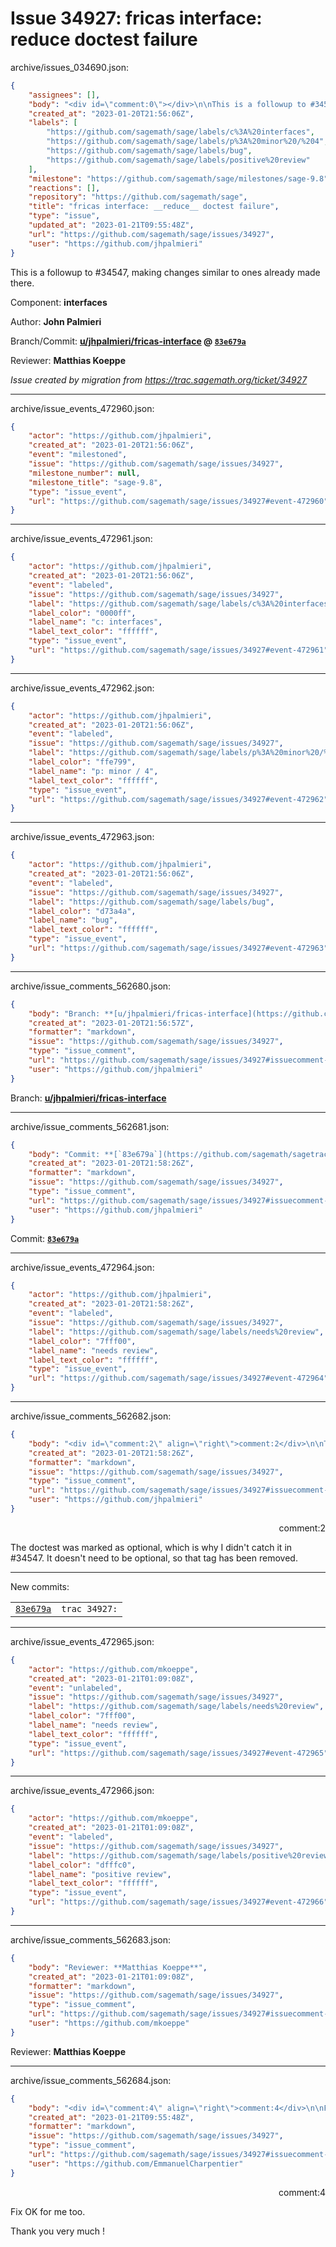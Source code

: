 # Issue 34927: fricas interface: __reduce__ doctest failure

archive/issues_034690.json:
```json
{
    "assignees": [],
    "body": "<div id=\"comment:0\"></div>\n\nThis is a followup to #34547, making changes similar to ones already made there.\n\n\nComponent: **interfaces**\n\nAuthor: **John Palmieri**\n\nBranch/Commit: **[u/jhpalmieri/fricas-interface](https://github.com/sagemath/sagetrac-mirror/tree/u/jhpalmieri/fricas-interface) @ [`83e679a`](https://github.com/sagemath/sagetrac-mirror/commit/83e679a9ad28770faf9c7d4e900ae37000994cfe)**\n\nReviewer: **Matthias Koeppe**\n\n_Issue created by migration from https://trac.sagemath.org/ticket/34927_\n\n",
    "created_at": "2023-01-20T21:56:06Z",
    "labels": [
        "https://github.com/sagemath/sage/labels/c%3A%20interfaces",
        "https://github.com/sagemath/sage/labels/p%3A%20minor%20/%204",
        "https://github.com/sagemath/sage/labels/bug",
        "https://github.com/sagemath/sage/labels/positive%20review"
    ],
    "milestone": "https://github.com/sagemath/sage/milestones/sage-9.8",
    "reactions": [],
    "repository": "https://github.com/sagemath/sage",
    "title": "fricas interface: __reduce__ doctest failure",
    "type": "issue",
    "updated_at": "2023-01-21T09:55:48Z",
    "url": "https://github.com/sagemath/sage/issues/34927",
    "user": "https://github.com/jhpalmieri"
}
```
<div id="comment:0"></div>

This is a followup to #34547, making changes similar to ones already made there.


Component: **interfaces**

Author: **John Palmieri**

Branch/Commit: **[u/jhpalmieri/fricas-interface](https://github.com/sagemath/sagetrac-mirror/tree/u/jhpalmieri/fricas-interface) @ [`83e679a`](https://github.com/sagemath/sagetrac-mirror/commit/83e679a9ad28770faf9c7d4e900ae37000994cfe)**

Reviewer: **Matthias Koeppe**

_Issue created by migration from https://trac.sagemath.org/ticket/34927_





---

archive/issue_events_472960.json:
```json
{
    "actor": "https://github.com/jhpalmieri",
    "created_at": "2023-01-20T21:56:06Z",
    "event": "milestoned",
    "issue": "https://github.com/sagemath/sage/issues/34927",
    "milestone_number": null,
    "milestone_title": "sage-9.8",
    "type": "issue_event",
    "url": "https://github.com/sagemath/sage/issues/34927#event-472960"
}
```



---

archive/issue_events_472961.json:
```json
{
    "actor": "https://github.com/jhpalmieri",
    "created_at": "2023-01-20T21:56:06Z",
    "event": "labeled",
    "issue": "https://github.com/sagemath/sage/issues/34927",
    "label": "https://github.com/sagemath/sage/labels/c%3A%20interfaces",
    "label_color": "0000ff",
    "label_name": "c: interfaces",
    "label_text_color": "ffffff",
    "type": "issue_event",
    "url": "https://github.com/sagemath/sage/issues/34927#event-472961"
}
```



---

archive/issue_events_472962.json:
```json
{
    "actor": "https://github.com/jhpalmieri",
    "created_at": "2023-01-20T21:56:06Z",
    "event": "labeled",
    "issue": "https://github.com/sagemath/sage/issues/34927",
    "label": "https://github.com/sagemath/sage/labels/p%3A%20minor%20/%204",
    "label_color": "ffe799",
    "label_name": "p: minor / 4",
    "label_text_color": "ffffff",
    "type": "issue_event",
    "url": "https://github.com/sagemath/sage/issues/34927#event-472962"
}
```



---

archive/issue_events_472963.json:
```json
{
    "actor": "https://github.com/jhpalmieri",
    "created_at": "2023-01-20T21:56:06Z",
    "event": "labeled",
    "issue": "https://github.com/sagemath/sage/issues/34927",
    "label": "https://github.com/sagemath/sage/labels/bug",
    "label_color": "d73a4a",
    "label_name": "bug",
    "label_text_color": "ffffff",
    "type": "issue_event",
    "url": "https://github.com/sagemath/sage/issues/34927#event-472963"
}
```



---

archive/issue_comments_562680.json:
```json
{
    "body": "Branch: **[u/jhpalmieri/fricas-interface](https://github.com/sagemath/sagetrac-mirror/tree/u/jhpalmieri/fricas-interface)**",
    "created_at": "2023-01-20T21:56:57Z",
    "formatter": "markdown",
    "issue": "https://github.com/sagemath/sage/issues/34927",
    "type": "issue_comment",
    "url": "https://github.com/sagemath/sage/issues/34927#issuecomment-562680",
    "user": "https://github.com/jhpalmieri"
}
```

Branch: **[u/jhpalmieri/fricas-interface](https://github.com/sagemath/sagetrac-mirror/tree/u/jhpalmieri/fricas-interface)**



---

archive/issue_comments_562681.json:
```json
{
    "body": "Commit: **[`83e679a`](https://github.com/sagemath/sagetrac-mirror/commit/83e679a9ad28770faf9c7d4e900ae37000994cfe)**",
    "created_at": "2023-01-20T21:58:26Z",
    "formatter": "markdown",
    "issue": "https://github.com/sagemath/sage/issues/34927",
    "type": "issue_comment",
    "url": "https://github.com/sagemath/sage/issues/34927#issuecomment-562681",
    "user": "https://github.com/jhpalmieri"
}
```

Commit: **[`83e679a`](https://github.com/sagemath/sagetrac-mirror/commit/83e679a9ad28770faf9c7d4e900ae37000994cfe)**



---

archive/issue_events_472964.json:
```json
{
    "actor": "https://github.com/jhpalmieri",
    "created_at": "2023-01-20T21:58:26Z",
    "event": "labeled",
    "issue": "https://github.com/sagemath/sage/issues/34927",
    "label": "https://github.com/sagemath/sage/labels/needs%20review",
    "label_color": "7fff00",
    "label_name": "needs review",
    "label_text_color": "ffffff",
    "type": "issue_event",
    "url": "https://github.com/sagemath/sage/issues/34927#event-472964"
}
```



---

archive/issue_comments_562682.json:
```json
{
    "body": "<div id=\"comment:2\" align=\"right\">comment:2</div>\n\nThe doctest was marked as optional, which is why I didn't catch it in #34547. It doesn't need to be optional, so that tag has been removed.\n\n---\nNew commits:\n<table><tr><td><a href=\"https://github.com/sagemath/sagetrac-mirror/commit/83e679a9ad28770faf9c7d4e900ae37000994cfe\"><code>83e679a</code></a></td><td><code>trac 34927:</code></td></tr></table>\n",
    "created_at": "2023-01-20T21:58:26Z",
    "formatter": "markdown",
    "issue": "https://github.com/sagemath/sage/issues/34927",
    "type": "issue_comment",
    "url": "https://github.com/sagemath/sage/issues/34927#issuecomment-562682",
    "user": "https://github.com/jhpalmieri"
}
```

<div id="comment:2" align="right">comment:2</div>

The doctest was marked as optional, which is why I didn't catch it in #34547. It doesn't need to be optional, so that tag has been removed.

---
New commits:
<table><tr><td><a href="https://github.com/sagemath/sagetrac-mirror/commit/83e679a9ad28770faf9c7d4e900ae37000994cfe"><code>83e679a</code></a></td><td><code>trac 34927:</code></td></tr></table>




---

archive/issue_events_472965.json:
```json
{
    "actor": "https://github.com/mkoeppe",
    "created_at": "2023-01-21T01:09:08Z",
    "event": "unlabeled",
    "issue": "https://github.com/sagemath/sage/issues/34927",
    "label": "https://github.com/sagemath/sage/labels/needs%20review",
    "label_color": "7fff00",
    "label_name": "needs review",
    "label_text_color": "ffffff",
    "type": "issue_event",
    "url": "https://github.com/sagemath/sage/issues/34927#event-472965"
}
```



---

archive/issue_events_472966.json:
```json
{
    "actor": "https://github.com/mkoeppe",
    "created_at": "2023-01-21T01:09:08Z",
    "event": "labeled",
    "issue": "https://github.com/sagemath/sage/issues/34927",
    "label": "https://github.com/sagemath/sage/labels/positive%20review",
    "label_color": "dfffc0",
    "label_name": "positive review",
    "label_text_color": "ffffff",
    "type": "issue_event",
    "url": "https://github.com/sagemath/sage/issues/34927#event-472966"
}
```



---

archive/issue_comments_562683.json:
```json
{
    "body": "Reviewer: **Matthias Koeppe**",
    "created_at": "2023-01-21T01:09:08Z",
    "formatter": "markdown",
    "issue": "https://github.com/sagemath/sage/issues/34927",
    "type": "issue_comment",
    "url": "https://github.com/sagemath/sage/issues/34927#issuecomment-562683",
    "user": "https://github.com/mkoeppe"
}
```

Reviewer: **Matthias Koeppe**



---

archive/issue_comments_562684.json:
```json
{
    "body": "<div id=\"comment:4\" align=\"right\">comment:4</div>\n\nFix OK for me too.\n\nThank you very much !",
    "created_at": "2023-01-21T09:55:48Z",
    "formatter": "markdown",
    "issue": "https://github.com/sagemath/sage/issues/34927",
    "type": "issue_comment",
    "url": "https://github.com/sagemath/sage/issues/34927#issuecomment-562684",
    "user": "https://github.com/EmmanuelCharpentier"
}
```

<div id="comment:4" align="right">comment:4</div>

Fix OK for me too.

Thank you very much !
